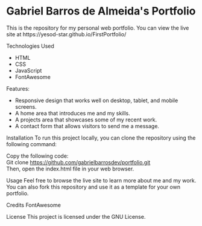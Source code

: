 <h1>Gabriel Barros de Almeida's Portfolio</h1>
This is the repository for my personal web portfolio. You can view the live site at https://yesod-star.github.io/FirstPortfolio/

Technologies Used
<ul>
  <li>HTML</li>
  <li>CSS</li>
  <li>JavaScript</li>
  <li>FontAwesome</li>
</ul>
Features:

<ul>
  <li>Responsive design that works well on desktop, tablet, and mobile screens.</li>
  <li>A home area that introduces me and my skills.</li>
  <li>A projects area that showcases some of my recent work.</li>
  <li>A contact form that allows visitors to send me a message.</li>
</ul>

Installation
To run this project locally, you can clone the repository using the following command:

Copy the following code:<br>
Git clone https://github.com/gabrielbarrosdev/portfolio.git<br>
Then, open the index.html file in your web browser.


Usage
Feel free to browse the live site to learn more about me and my work. You can also fork this repository and use it as a template for your own portfolio.

Credits
FontAwesome

License
This project is licensed under the GNU License.
